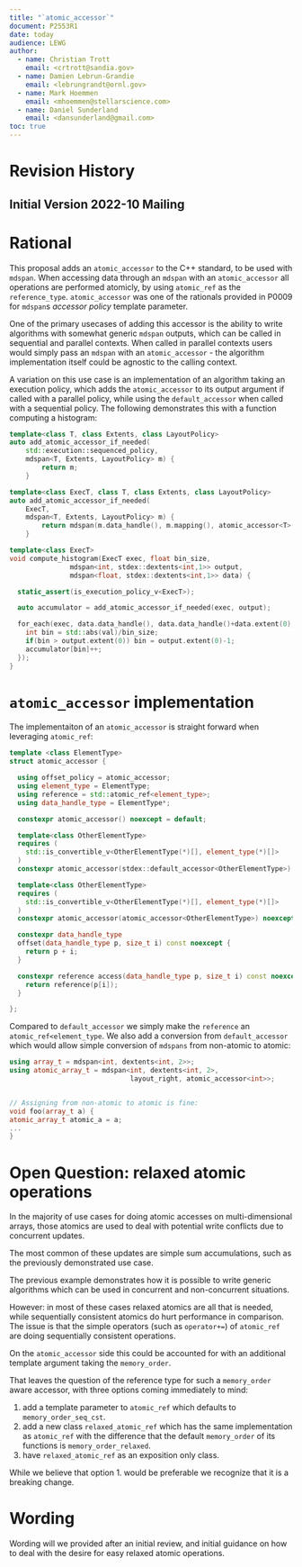 ```yaml
---
title: "`atomic_accessor`"
document: P2553R1
date: today
audience: LEWG
author:
  - name: Christian Trott 
    email: <crtrott@sandia.gov>
  - name: Damien Lebrun-Grandie 
    email: <lebrungrandt@ornl.gov>
  - name: Mark Hoemmen 
    email: <mhoemmen@stellarscience.com>
  - name: Daniel Sunderland
    email: <dansunderland@gmail.com>
toc: true
---
```



# Revision History


## Initial Version 2022-10 Mailing

# Rational

This proposal adds an `atomic_accessor` to the C++ standard, to be used with `mdspan`.
When accessing data through an `mdspan` with an `atomic_accessor` all operations are performed atomicly, by using `atomic_ref` as the `reference_type`.
`atomic_accessor` was one of the rationals provided in P0009 for `mdspan`s *accessor policy* template parameter.

One of the primary usecases of adding this accessor is the ability to write algorithms with somewhat generic `mdspan` outputs,
which can be called in sequential and parallel contexts.
When called in parallel contexts users would simply pass an `mdspan` with an `atomic_accessor` - the algorithm implementation itself
could be agnostic to the calling context.

A variation on this use case is an implementation of an algorithm taking an execution policy,
which adds the `atomic_accessor` to its output argument if called with a parallel policy,
while using the `default_accessor` when called with a sequential policy.
The following demonstrates this with a function computing a histogram:

```c++
template<class T, class Extents, class LayoutPolicy>
auto add_atomic_accessor_if_needed(
    std::execution::sequenced_policy,
    mdspan<T, Extents, LayoutPolicy> m) {
        return m;
    }

template<class ExecT, class T, class Extents, class LayoutPolicy>
auto add_atomic_accessor_if_needed(
    ExecT,
    mdspan<T, Extents, LayoutPolicy> m) {
        return mdspan(m.data_handle(), m.mapping(), atomic_accessor<T>());
    }

template<class ExecT>
void compute_histogram(ExecT exec, float bin_size,
               mdspan<int, stdex::dextents<int,1>> output,
               mdspan<float, stdex::dextents<int,1>> data) {

  static_assert(is_execution_policy_v<ExecT>);

  auto accumulator = add_atomic_accessor_if_needed(exec, output);

  for_each(exec, data.data_handle(), data.data_handle()+data.extent(0), [=](float val) {
    int bin = std::abs(val)/bin_size;
    if(bin > output.extent(0)) bin = output.extent(0)-1;
    accumulator[bin]++;
  });
}
```

# `atomic_accessor` implementation

The implementaiton of an `atomic_accessor` is straight forward when leveraging `atomic_ref`:

```c++
template <class ElementType>
struct atomic_accessor {

  using offset_policy = atomic_accessor;
  using element_type = ElementType;
  using reference = std::atomic_ref<element_type>;
  using data_handle_type = ElementType*;

  constexpr atomic_accessor() noexcept = default;

  template<class OtherElementType>
  requires (
    std::is_convertible_v<OtherElementType(*)[], element_type(*)[]>
  )
  constexpr atomic_accessor(stdex::default_accessor<OtherElementType>) noexcept {}

  template<class OtherElementType>
  requires (
    std::is_convertible_v<OtherElementType(*)[], element_type(*)[]>
  )
  constexpr atomic_accessor(atomic_accessor<OtherElementType>) noexcept {}

  constexpr data_handle_type
  offset(data_handle_type p, size_t i) const noexcept {
    return p + i;
  }

  constexpr reference access(data_handle_type p, size_t i) const noexcept {
    return reference(p[i]);
  }

};
```

Compared to `default_accessor` we simply make the `reference` an `atomic_ref<element_type`.
We also add a conversion from `default_accessor` which would allow simple conversion of `mdspans` from non-atomic to atomic:

```c++
using array_t = mdspan<int, dextents<int, 2>>;
using atomic_array_t = mdspan<int, dextents<int, 2>,
                              layout_right, atomic_accessor<int>>;


// Assigning from non-atomic to atomic is fine:
void foo(array_t a) {
atomic_array_t atomic_a = a;
...
}
```

# Open Question: relaxed atomic operations

In the majority of use cases for doing atomic accesses on multi-dimensional arrays,
those atomics are used to deal with potential write conflicts due to concurrent
updates.

The most common of these updates are simple sum accumulations, such as the previously demonstrated use case.

The previous example demonstrates how it is possible to write generic algorithms which can be used in concurrent and non-concurrent situations.

However: in most of these cases relaxed atomics are all that is needed, while sequentially consistent atomics do hurt performance in comparison.
The issue is that the simple operators (such as `operator+=`) of `atomic_ref` are doing sequentially consistent operations.

On the `atomic_accessor` side this could be accounted for with an additional template argument taking the `memory_order`.

That leaves the question of the reference type for such a `memory_order` aware accessor, with three options coming immediately to mind:

1. add a template parameter to `atomic_ref` which defaults to `memory_order_seq_cst`.
2. add a new class `relaxed_atomic_ref` which has the same implementation as `atomic_ref` with the difference that the default `memory_order` of its functions is `memory_order_relaxed`.
3. have `relaxed_atomic_ref` as an exposition only class.

While we believe that option 1. would be preferable we recognize that it is a breaking change.

# Wording

Wording will we provided after an initial review, and initial guidance on how to deal with the desire for easy relaxed atomic operations.

